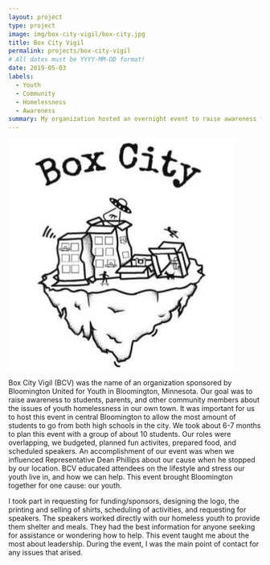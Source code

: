 ```yaml
---
layout: project
type: project
image: img/box-city-vigil/box-city.jpg
title: Box City Vigil
permalink: projects/box-city-vigil
# All dates must be YYYY-MM-DD format!
date: 2019-05-03
labels:
  - Youth
  - Community
  - Homelessness
  - Awareness
summary: My organization hosted an overnight event to raise awareness for youth homelessness in our community.
---
```


<div class="ui meduim rounded images">
  <img class="ui image" src="../img/box-city-vigil/box-city.jpg">
</div>

Box City Vigil (BCV) was the name of an organization sponsored by Bloomington United for Youth in Bloomington, Minnesota. Our goal was to raise awareness to students, parents, and other community members about the issues of youth homelessness in our own town. It was important for us to host this event in central Bloomington to allow the most amount of students to go from both high schools in the city. We took about 6-7 months to plan this event with a group of about 10 students. Our roles were overlapping, we budgeted, planned fun activites, prepared food, and scheduled speakers. An accomplishment of our event was when we influenced Representative Dean Phillips about our cause when he stopped by our location. BCV educated attendees on the lifestyle and stress our youth live in, and how we can help. This event brought Bloomington together for one cause: our youth.

I took part in requesting for funding/sponsors, designing the logo, the printing and selling of shirts, scheduling of activities, and requesting for speakers. The speakers worked directly with our homeless youth to provide them shelter and meals. They had the best information for anyone seeking for assistance or wondering how to help. This event taught me about the most about leadership. During the event, I was the main point of contact for any issues that arised. 
<br>
<br>
<br>
